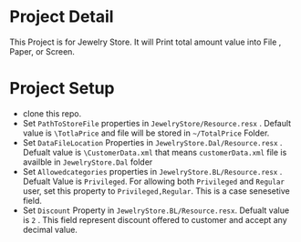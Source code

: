 # Project Detail

This Project is for Jewelry Store. It will Print total amount value into File , Paper, or Screen. 

# Project Setup
- clone this repo.
- Set `PathToStoreFile` properties in `JewelryStore/Resource.resx` . Default value is `\TotlaPrice` and file will be stored in `~/TotalPrice` Folder.
-  Set `DataFileLocation` Properties in `JewelryStore.Dal/Resource.resx` . Defualt value is `\CustomerData.xml` that means `customerData.xml` file is availble in `JewelryStore.Dal` folder
- Set `Allowedcategories` properties in `JewelryStore.BL/Resource.resx` . Defualt Value is `Privileged`. For allowing both `Privileged` and `Regular` user, set this property to `Privileged,Regular`. This is a case senesetive field.
- Set `Discount` Property in `JewelryStore.BL/Resource.resx`. Defualt value is `2` . This field represent discount offered to customer and accept any decimal value.

